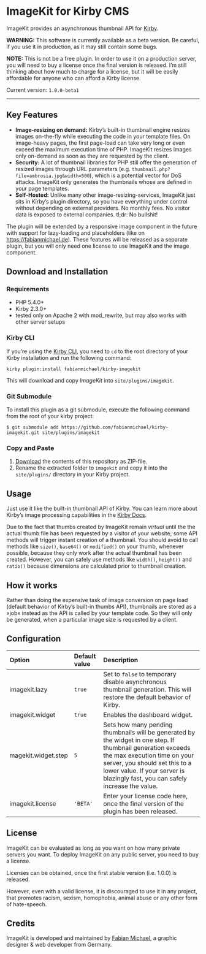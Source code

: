 # ImageKit for Kirby CMS

ImageKit provides an asynchronous thumbnail API for [Kirby](http://getkirby.com).

**WARNING:** This software is currently available as a beta version. Be careful, if you use it in production, as it may still contain some bugs.

**NOTE:** This is not be a free plugin. In order to use it on a production server, you will need to buy a license once the final version is released. I’m still thinking about how much to charge for a license, but it will be easily affordable for anyone who can afford a Kirby license.

Current version: `1.0.0-beta1`

***

## Key Features

- **Image-resizing on demand:** Kirby’s built-in thumbnail engine resizes images on-the-fly while executing the code in your template files. On image-heavy pages, the first page-load can take very long or even exceed the maximum execution time of PHP. ImageKit resizes images only on-demand as soon as they are requested by the client.
- **Security:** A lot of thumbnail libraries for PHP still offer the generation of resized images through URL parameters (e.g. `thumbnail.php?file=ambrosia.jpg&width=500`), which is a potential vector for DoS attacks. ImageKit only generates the thumbnails whose are defined in your page templates.
- **Self-Hosted:** Unlike many other image-resizing-services, ImageKit just sits in Kirby’s plugin directory, so you have everything under control without depending on external providers. No monthly fees. No visitor data is exposed to external companies. tl;dr: No bullshit!

The plugin will be extended by a responsive image component in the future with support for lazy-loading and placeholders (like on <https://fabianmichael.de>). These features will be released as a separate plugin, but you will only need one license to use ImageKit and the image component.

## Download and Installation

### Requirements

-	PHP 5.4.0+
-	Kirby 2.3.0+
- tested only on Apache 2 with mod_rewrite, but may also works with other server setups

### Kirby CLI

If you’re using the [Kirby CLI](https://github.com/getkirby/cli), you need to `cd` to the root directory of your Kirby installation and run the following command:

```
kirby plugin:install fabianmichael/kirby-imagekit
```

This will download and copy *ImageKit* into `site/plugins/imagekit`.

### Git Submodule

To install this plugin as a git submodule, execute the following command from the root of your kirby project:

```
$ git submodule add https://github.com/fabianmichael/kirby-imagekit.git site/plugins/imagekit
```

### Copy and Paste

1. [Download](https://github.com/fabianmichael/kirby-imagekit/archive/master.zip) the contents of this repository as ZIP-file.
2. Rename the extracted folder to `imagekit` and copy it into the `site/plugins/` directory in your Kirby project.

## Usage

Just use it like the built-in thumbnail API of Kirby. You can learn more about Kirby’s image processing capabilities in the [Kirby Docs](https://getkirby.com/docs/templates/thumbnails).

Due to the fact that thumbs created by ImageKit remain *virtual* until the the actual thumb file has been requested by a visitor of your website, some API methods will trigger instant creation of a thumbnail. You should avoid to call methods like `size()`, `base64()` or `modified()` on your thumb, whenever possible, because they only work after the actual thumbnail has been created. However, you can safely use methods like `width()`, `height()` and `ratio()` because dimensions are calculated prior to thumbnail creation.

## How it works

Rather than doing the expensive task of image conversion on page load (default behavior of Kirby’s built-in thumbs API), thumbnails are stored as a »job« instead as the API is called by your template code. So they will only be generated, when a particular image size is requested by a client.

## Configuration

| Option              | Default value | Description                                                                                                                                                                                                                                                     |
|:--------------------|:--------------|:----------------------------------------------------------------------------------------------------------------------------------------------------------------------------------------------------------------------------------------------------------------|
| imagekit.lazy       | `true`        | Set to `false` to temporary disable asynchronous thumbnail generation. This will restore the default behavior of Kirby.                                                                                                                                         |
| imagekit.widget     | `true`        | Enables the dashboard widget.                                                                                                                                                                                                                                   |
| magekit.widget.step | `5`           | Sets how many pending thumbnails will be generated by the widget in one step. If thumbnail generation exceeds the max execution time on your server, you should set this to a lower value. If your server is blazingly fast, you can safely increase the value. |
| imagekit.license    | `'BETA'`      | Enter your license code here, once the final version of the plugin has been released.                                                                                                                                                                          |

## License

ImageKit can be evaluated as long as you want on how many private servers you want. To deploy ImageKit on any public server, you need to buy a license.

Licenses can be obtained, once the first stable version (i.e. 1.0.0) is released.

However, even with a valid license, it is discouraged to use it in any project, that promotes racism, sexism, homophobia, animal abuse or any other form of hate-speech.

## Credits

ImageKit is developed and maintained by [Fabian Michael](https://fabianmichael.de), a graphic designer & web developer from Germany.
